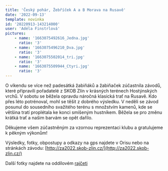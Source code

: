 ```yaml
---
title: 'Český pohár, Žebříček A a B Morava na Rusavě'
date: '2022-09-13'
template: novinka
id: '20220913-143214000'
user: 'Adéla Finstrlová'
pictures:
    - name: '1663075492616_Jedna.jpg'
      ratio: '3'
    - name: '1663075496210_Dva.jpg'
      ratio: '3'
    - name: '1663075502014_tri.jpg'
      ratio: '3'
    - name: '1663075509944_Ctyri.jpg'
      ratio: '3'
---
```

O víkendu se více než padesátká žabiňáků a žabiňaček zúčastnila závodů, které připravili pořadatelé z SKOB Zlín v krásných terénech Hostýnských vrchů. V sobotu se běžela opravdu náročná klasická trať na Rusavě. Kdo přes léto potrénoval, mohl se těšit z dobrého výsledku. V neděli se závod posunul do sousedního svažitého terénu s množstvím kamenů, kde se většina tratí proplétala ke konci smíšeným hustníkem. Běžela se pro změnu krátká trať a našim barvám se opět dařilo.

Děkujeme všem zúčastněným za vzornou reprezentaci klubu a gratulujeme k pěkným výkonům!

Výsledky, fotky, obpostupy a odkazy na gps najdete v Orisu nebo na stránkách závodu: [http://za2022.skob-zlin.cz/](http://za2022.skob-zlin.cz/)

Další fotky najdete na oddílovém [rajčeti](https://skzabovresky.rajce.idnes.cz/CP,_ZA,_ZB_Morava_Rusava/)
